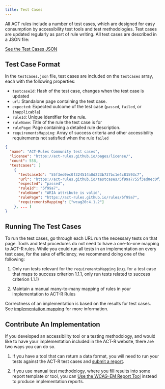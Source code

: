 ```yaml
---
title: Test Cases
---
```


All ACT rules include a number of test cases, which are designed for easy consumption by accessibility test tools and test methodologies. Test cases are updated regularly as part of rule writing. All test cases are described in a JSON file:

 <a class='btn' href='/testcases.json'>
  See the Test Cases JSON
 </a>

## Test Case Format

In the `testcases.json` file, test cases are included on the `testcases` array, each with the following properties:

- `testcaseId`: Hash of the test case, changes when the test case is updated
- `url`: Standalone page containing the test case.
- `expected`: Expected outcome of the test case (`passed`, `failed`, or `inapplicable`)
- `ruleId`: Unique identifier for the rule.
- `ruleName`: Title of the rule the test case is for
- `rulePage`: Page containing a detailed rule description.
- `requirementsMapping`: Array of success criteria and other accessibility requirements not satisfied when the rule `failed`

```json
{
  "name": "ACT-Rules Community test cases",
  "license": "https://act-rules.github.io/pages/license/",
  "count": 558,
  "testcases": [
    {
      "testcaseId": "55f3ed0ec0f324514a0d223b737bc1e4c81593c7",
      "url": "https://act-rules.github.io/testcases/5f99a7/55f3ed0ec0f324514a0d223b737bc1e4c81593c7.html",
      "expected": "passed",
      "ruleId": "5f99a7",
      "ruleName": "ARIA attribute is valid",
      "rulePage": "https://act-rules.github.io/rules/5f99a7",
      "requirementsMapping": ["wcag20:4.1.2"]
    }, ... ]
}
```

## Running The Test Cases

To run the test cases, go through each URL run the necessary tests on that page. Tools and test procedures do not need to have a one-to-one mapping to ACT-R rules. While you could run all tests in an implementation on every test case, for the sake of efficiency, we recommend doing one of the following:

1. Only run tests relevant for the `requirementsMapping` (e.g. for a test case that maps to success criterion 1.1.1, only run tests related to success criterion 1.1.1)

2. Maintain a manual many-to-many mapping of rules in your implementation to ACT-R Rules

Correctness of an implementation is based on the results for test cases. See [implementation mapping](../mapping/) for more information. 

## Contribute An Implementation

If you developed an accessibility tool or a testing methodology, and would like to have your implementation included in the ACT-R website, there are two ways you can do so.

1. If you have a tool that can return a data format, you will need to run your tests against the ACT-R test cases and [submit a report](../reporting/).

2. If you use manual test methodology, where you fill results into some report template or tool, you can [Use the WCAG-EM Report Tool](../wcag-em-tool/) instead to produce implementation reports.
